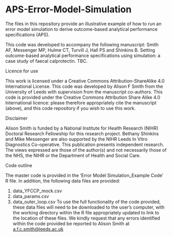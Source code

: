 # APS-Error-Model-Simulation

The files in this repository provide an illustrative example of how to run an error model simulation to derive outcome-based analytical performance specifications (APS). 

This code was developed to accompany the following manuscript: 
Smith AF, Messenger MP, Hulme CT, Turvill J, Hall PS and Shinkins B. Setting outcome-based analytical performance specifications using simulation: a case study of faecal calprotectin. TBC.

Licence for use

This work is licensed under a Creative Commons Attribution-ShareAlike 4.0 International License. 
This code was developed by Alison F Smith from the University of Leeds with supervision from the manuscript co-authors. This code is provided under the Creative Commons Attribution Share Alike 4.0 International licence: please therefore appropriately cite the manuscript (above), and this code repository if you wish to use this work.

Disclaimer

Alison Smith is funded by a National Institute for Health Research (NIHR) Doctoral Research Fellowship for this research project. Bethany Shinkins and Mike Messenger are also supported by the NIHR Leeds In Vitro Diagnostics Co-operative. This publication presents independent research. The views expressed are those of the author(s) and not necessarily those of the NHS, the NIHR or the Department of Health and Social Care.

Code outline

The master code is provided in the ‘Error Model Simulation_Example Code’ R file. In addition, the following data files are provided: 
1.	data_YFCCP_mock.csv
2.	data_params.csv
3.	data_outer_loop.csv
To use the full functionality of the code provided, these data files will need to be downloaded to the user’s computer, with the working directory within the R file appropriately updated to link to the location of these files. 
We kindly request that any errors identified within the code provided be reported to Alison Smith at a.f.c.smith@leeds.ac.uk 
